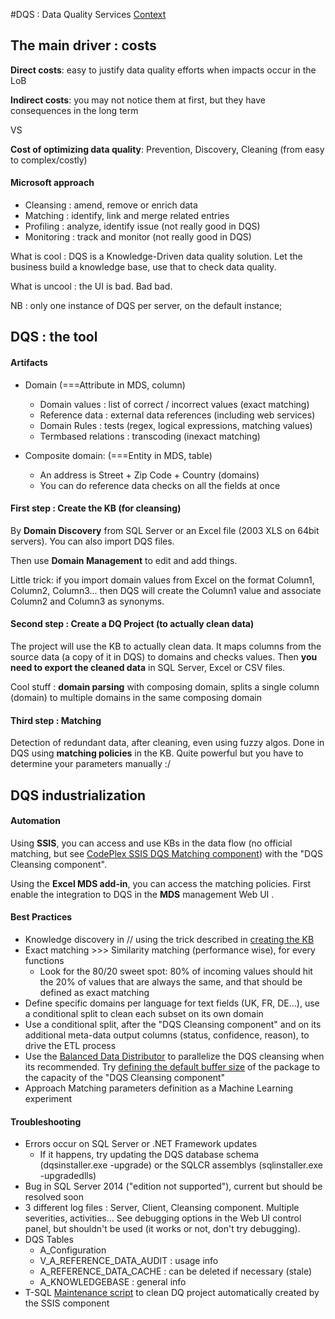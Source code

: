 #DQS : Data Quality Services
[Context](https://github.com/Fleid/SQLSat-Paris-2014---DQS-MDS-PreConf/blob/master/README.md)

## The main driver : costs

**Direct costs**: easy to justify data quality efforts when impacts occur in the LoB

**Indirect costs**: you may not notice them at first, but they have consequences in the long term

VS

**Cost of optimizing data quality**: Prevention, Discovery, Cleaning (from easy to complex/costly)

#### Microsoft approach
- Cleansing : amend, remove or enrich data
- Matching : identify, link and merge related entries
- Profiling : analyze, identify issue (not really good in DQS)
- Monitoring : track and monitor (not really good in DQS)

What is cool : DQS is a Knowledge-Driven data quality solution. Let the business build a knowledge base, use that to check data quality.

What is uncool : the UI is bad. Bad bad.

NB : only one instance of DQS per server, on the default instance;

## DQS : the tool
#### Artifacts
- Domain (===Attribute in MDS, column)
  - Domain values : list of correct / incorrect values (exact matching)
  - Reference data : external data references (including web services)
  - Domain Rules : tests (regex, logical expressions, matching values)
  - Termbased relations : transcoding (inexact matching)

- Composite domain: (===Entity in MDS, table)
  - An address is Street + Zip Code + Country (domains)
  - You can do reference data checks on all the fields at once

#### First step : Create the KB (for cleansing)
By **Domain Discovery** from SQL Server or an Excel file (2003 XLS on 64bit servers). You can also import DQS files.

Then use **Domain Management** to edit and add things.

Little trick: if you import domain values from Excel on the format Column1, Column2, Column3... then DQS will create the Column1 value and associate Column2 and Column3 as synonyms.

#### Second step : Create a DQ Project (to actually clean data)
The project will use the KB to actually clean data. It maps columns from the source data (a copy of it in DQS) to domains and checks values. Then **you need to export the cleaned data** in SQL Server, Excel or CSV files.

Cool stuff : **domain parsing** with composing domain, splits a single column (domain) to multiple domains in the same composing domain

#### Third step : Matching
Detection of redundant data, after cleaning, even using fuzzy algos. Done in DQS using **matching policies** in the KB. Quite powerful but you have to determine your parameters manually :/

## DQS industrialization 
#### Automation
Using **SSIS**, you can access and use KBs in the data flow (no official matching, but see [CodePlex SSIS DQS Matching component](https://ssisdqsmatching.codeplex.com/)) with the "DQS Cleansing component". 

Using the **Excel MDS add-in**, you can access the matching policies. First enable the integration to DQS in the **MDS** management Web UI .

#### Best Practices
- Knowledge discovery in // using the trick described in [creating the KB](https://github.com/Fleid/SQLSat-Paris-2014---DQS-MDS-PreConf/blob/master/DQS.md#first-step--create-the-kb-for-cleansing)
- Exact matching >>> Similarity matching (performance wise), for every functions
  - Look for the 80/20 sweet spot: 80% of incoming values should hit the 20% of values that are always the same, and that should be defined as exact matching
- Define specific domains per language for text fields (UK, FR, DE...), use a conditional split to clean each subset on its own domain
- Use a conditional split, after the "DQS Cleansing component" and on its additional meta-data output columns (status, confidence, reason), to drive the ETL process
- Use the [Balanced Data Distributor](http://www.microsoft.com/en-us/download/details.aspx?id=4123) to parallelize the DQS cleansing when its recommended. Try [defining the default buffer size](https://connect.microsoft.com/SQLServer/feedback/details/713837/data-quality-services-dqs-cleansing-component-performance-too-slow) of the package to the capacity of the "DQS Cleansing component"
- Approach Matching parameters definition as a Machine Learning experiment

#### Troubleshooting
- Errors occur on SQL Server or .NET Framework updates
  - If it happens, try updating the DQS database schema (dqsinstaller.exe -upgrade) or the SQLCR assemblys (sqlinstaller.exe -upgradedlls)
- Bug in SQL Server 2014 ("edition not supported"), current but should be resolved soon
- 3 different log files : Server, Client, Cleansing component. Multiple severities, activities... See debugging options in the Web UI control panel, but shouldn't be used (it works or not, don't try debugging).
- DQS Tables
  - A_Configuration
  - V_A_REFERENCE_DATA_AUDIT : usage info
  - A_REFERENCE_DATA_CACHE : can be deleted if necessary (stale)
  - A_KNOWLEDGEBASE : general info
- T-SQL [Maintenance script](http://social.technet.microsoft.com/wiki/contents/articles/14065.delete-dqs-projects-created-from-running-ssis-dqs-cleansing-activities.aspx) to clean DQ project automatically created by the SSIS component

